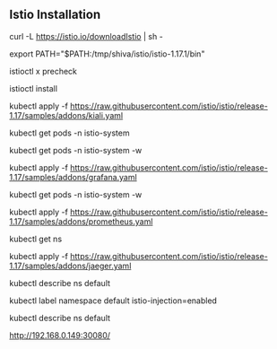 ## Istio Installation

curl -L https://istio.io/downloadIstio | sh -

export PATH="$PATH:/tmp/shiva/istio/istio-1.17.1/bin"

istioctl x precheck

istioctl install

kubectl apply -f https://raw.githubusercontent.com/istio/istio/release-1.17/samples/addons/kiali.yaml

kubectl get pods -n istio-system

kubectl get pods -n istio-system -w

kubectl apply -f https://raw.githubusercontent.com/istio/istio/release-1.17/samples/addons/grafana.yaml

kubectl get pods -n istio-system -w

kubectl apply -f https://raw.githubusercontent.com/istio/istio/release-1.17/samples/addons/prometheus.yaml

kubectl get ns

kubectl apply -f https://raw.githubusercontent.com/istio/istio/release-1.17/samples/addons/jaeger.yaml


kubectl describe ns default

kubectl label namespace default istio-injection=enabled

kubectl describe ns default



http://192.168.0.149:30080/